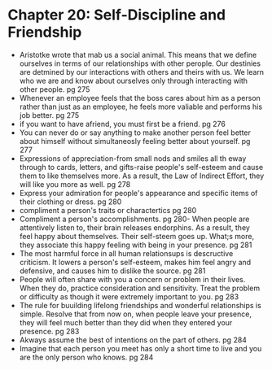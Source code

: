 # Chapter 20: Self-Discipline and Friendship

- Aristotke wrote that mab us a social animal. This means that we define ourselves in terms of our relationships with other perople.
Our destinies are detmined by our interactions with others and theirs with us. We learn who we are and know about ourselves only through interacting with other people. pg 275
- Whenever an employee feels that the boss cares about him as a person rather than just as an employee, he feels more valiable and performs his job better. pg 275
- if you want to have afriend, you must first be a friend. pg 276
- You can never do or say anything to make another person feel better about himself without simultaneosly feeling better about yourself. pg 277
- Expressions of appreciation-from small nods and smiles all th eway through to cards, letters, and gifts-raise people's self-esteem and cause them to like themselves more. As a result, the Law of Indirect Effort, they will like you more as well. pg 278
- Express your admiration for people's appearance and specific items of their clothing or dress. pg 280
- compliment a person's traits or charactertics pg 280
- Compliment a person's accomplishments. pg 280- When people are attentively listen to, their brain releases endorphins. As a result, they feel happy about themselves. Their self-steem goes up. What;s more, they associate this happy feeling with being in your presence. pg 281
- The most harmful force in all human relationsups is descructive criticism. It lowers a person's self-esteem, makes him feel angry and defensive, and causes him to dislike the source. pg 281
- People will often share with you a concern or problem in their lives. When they do, practice consideration and sensitivity. Treat the problem or difficulty as though it were extremely important to you. pg 283
- The rule for buuilding lifelong friendships and wonderful relationships is simple. Resolve that from now on, when people leave your presence, they will feel much better than they did when they entered your presence. pg 283
- Akways assume the best of intentions on the part of others. pg 284
- Imagine that each person you meet has only a short time to live and you are the only person who knows. pg 284
